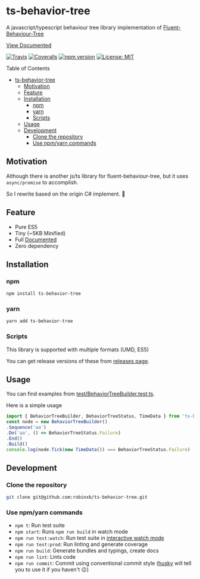 # ts-behavior-tree

A javascript/typescript behaviour tree library implementation of [Fluent-Behaviour-Tree](https://github.com/codecapers/Fluent-Behaviour-Tree)

[View Documented](https://robinxb.github.io/ts-behavior-tree)

[![Travis](https://img.shields.io/travis/robinxb/ts-behavior-tree.svg)](https://travis-ci.org/robinxb/ts-behavior-tree)
[![Coveralls](https://img.shields.io/coveralls/robinxb/ts-behavior-tree.svg)](https://coveralls.io/github/robinxb/ts-behavior-tree)
[![npm version](https://badge.fury.io/js/ts-behavior-tree.svg)](https://badge.fury.io/js/ts-behavior-tree)
[![License: MIT](https://img.shields.io/badge/License-MIT-yellow.svg)](https://opensource.org/licenses/MIT)

Table of Contents
- [ts-behavior-tree](#ts-behavior-tree)
  - [Motivation](#motivation)
  - [Feature](#feature)
  - [Installation](#installation)
    - [npm](#npm)
    - [yarn](#yarn)
    - [Scripts](#scripts)
  - [Usage](#usage)
  - [Development](#development)
    - [Clone the repository](#clone-the-repository)
    - [Use npm/yarn commands](#use-npmyarn-commands)

## Motivation

Although there is another js/ts library for fluent-behaviour-tree, but it uses `async/promise` to accomplish.

So I rewrite based on the origin C# implement. 🎉

## Feature

* Pure ES5
* Tiny (~5KB Minified)
* Full [Documented](https://robinxb.github.io/ts-behavior-tree)
* Zero dependency

## Installation

### npm

```bash
npm install ts-behavior-tree
```

### yarn

```bash
yarn add ts-behavior-tree
```

### Scripts

This library is supported with multiple formats (UMD, ES5)

You can get release versions of these from [releases page](https://github.com/robinxb/ts-behavior-tree/releases).

## Usage

You can find examples from [test/BehaviorTreeBuilder.test.ts](https://github.com/robinxb/ts-behavior-tree/blob/master/test/BehaviorTreeBuilder.test.ts).

Here is a simple usage

```javascript
import { BehaviorTreeBuilder, BehaviorTreeStatus, TimeData } from 'ts-behavior-tree'
const node = new BehaviorTreeBuilder()
.Sequence('aa')
.Do('aa', () => BehaviorTreeStatus.Failure)
.End()
.Build()
console.log(node.Tick(new TimeData()) === BehaviorTreeStatus.Failure)
```


## Development

### Clone the repository

```bash
git clone git@github.com:robinxb/ts-behavior-tree.git
```

### Use npm/yarn commands

* `npm t`: Run test suite
* `npm start`: Runs `npm run build` in watch mode
* `npm run test:watch`: Run test suite in [interactive watch mode](http://facebook.github.io/jest/docs/cli.html#watch)
* `npm run test:prod`: Run linting and generate coverage
* `npm run build`: Generate bundles and typings, create docs
* `npm run lint`: Lints code
* `npm run commit`: Commit using conventional commit style \([husky](https://github.com/typicode/husky) will tell you to use it if you haven't :wink:\)